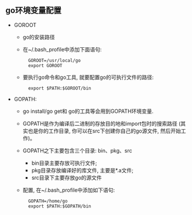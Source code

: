 ## go环境变量配置
- GOROOT
	- go的安装路径
	- 在~/.bash_profile中添加下面语句:

            GOROOT=/usr/local/go
            export GOROOT

	- 要执行go命令和go工具, 就要配置go的可执行文件的路径:

			export $PATH:$GOROOT/bin
- GOPATH:
	- go install/go get和 go的工具等会用到GOPATH环境变量.
	- GOPATH是作为编译后二进制的存放目的地和import包时的搜索路径 (其实也是你的工作目录, 你可以在src下创建你自己的go源文件, 然后开始工作)。
	- GOPATH之下主要包含三个目录: bin、pkg、src
		- bin目录主要存放可执行文件; 
		- pkg目录存放编译好的库文件, 主要是*.a文件; 
		- src目录下主要存放go的源文件
	- 配置, 在~/.bash_profile中添加如下语句:
	
            GOPATH=/home/go
            export $PATH:$GOPATH/bin

